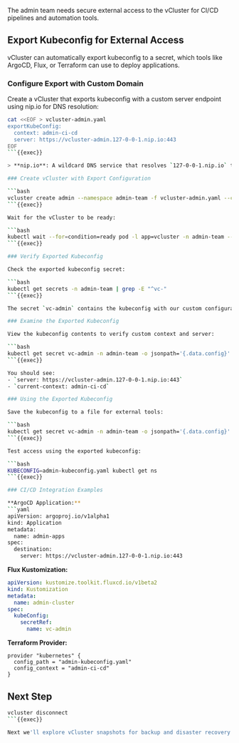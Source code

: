The admin team needs secure external access to the vCluster for CI/CD pipelines and automation tools.

## Export Kubeconfig for External Access

vCluster can automatically export kubeconfig to a secret, which tools like ArgoCD, Flux, or Terraform can use to deploy applications.

### Configure Export with Custom Domain

Create a vCluster that exports kubeconfig with a custom server endpoint using nip.io for DNS resolution:

```bash
cat <<EOF > vcluster-admin.yaml
exportKubeConfig:
  context: admin-ci-cd
  server: https://vcluster-admin.127-0-0-1.nip.io:443
EOF
```{{exec}}

> **nip.io**: A wildcard DNS service that resolves `127-0-0-1.nip.io` to `127.0.0.1`, perfect for local testing and demos.

### Create vCluster with Export Configuration

```bash
vcluster create admin --namespace admin-team -f vcluster-admin.yaml --connect=false
```{{exec}}

Wait for the vCluster to be ready:

```bash
kubectl wait --for=condition=ready pod -l app=vcluster -n admin-team --timeout=60s
```{{exec}}

### Verify Exported Kubeconfig

Check the exported kubeconfig secret:

```bash
kubectl get secrets -n admin-team | grep -E "^vc-"
```{{exec}}

The secret `vc-admin` contains the kubeconfig with our custom configuration.

### Examine the Exported Kubeconfig

View the kubeconfig contents to verify custom context and server:

```bash
kubectl get secret vc-admin -n admin-team -o jsonpath='{.data.config}' | base64 -d | grep -E "server:|current-context:" | head -2
```{{exec}}

You should see:
- `server: https://vcluster-admin.127-0-0-1.nip.io:443`
- `current-context: admin-ci-cd`

### Using the Exported Kubeconfig

Save the kubeconfig to a file for external tools:

```bash
kubectl get secret vc-admin -n admin-team -o jsonpath='{.data.config}' | base64 -d > admin-kubeconfig.yaml
```{{exec}}

Test access using the exported kubeconfig:

```bash
KUBECONFIG=admin-kubeconfig.yaml kubectl get ns
```{{exec}}

### CI/CD Integration Examples

**ArgoCD Application:**
```yaml
apiVersion: argoproj.io/v1alpha1
kind: Application
metadata:
  name: admin-apps
spec:
  destination:
    server: https://vcluster-admin.127-0-0-1.nip.io:443
```

**Flux Kustomization:**
```yaml
apiVersion: kustomize.toolkit.fluxcd.io/v1beta2
kind: Kustomization
metadata:
  name: admin-cluster
spec:
  kubeConfig:
    secretRef:
      name: vc-admin
```

**Terraform Provider:**
```hcl
provider "kubernetes" {
  config_path = "admin-kubeconfig.yaml"
  config_context = "admin-ci-cd"
}
```

## Next Step

```bash
vcluster disconnect
```{{exec}}

Next we'll explore vCluster snapshots for backup and disaster recovery.